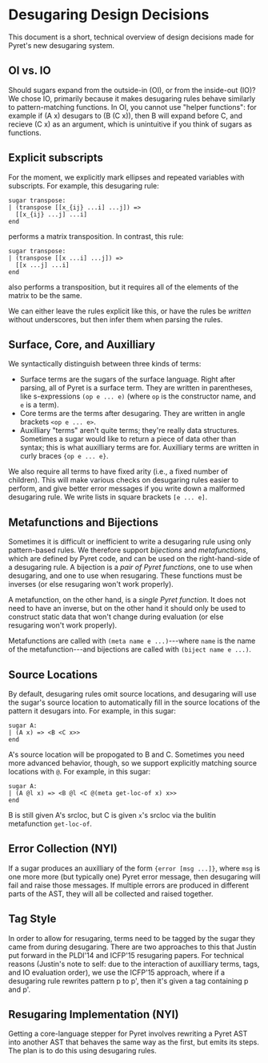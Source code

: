 # Desugaring Design Decisions

This document is a short, technical overview of design decisions made
for Pyret's new desugaring system.

## OI vs. IO

Should sugars expand from the outside-in (OI), or from the inside-out
(IO)? We chose IO, primarily because it makes desugaring rules behave
similarly to pattern-matching functions. In OI, you cannot use "helper
functions": for example if (A x) desugars to (B (C x)), then B will
expand before C, and recieve (C x) as an argument, which is
unintuitive if you think of sugars as functions.

## Explicit subscripts

For the moment, we explicitly mark ellipses and repeated variables
with subscripts. For example, this desugaring rule:

    sugar transpose:
    | (transpose [[x_{ij} ...i] ...j]) =>
      [[x_{ij} ...j] ...i]
    end

performs a matrix transposition. In contrast, this rule:

    sugar transpose:
    | (transpose [[x ...i] ...j]) =>
      [[x ...j] ...i]
    end

also performs a transposition, but it requires all of the elements of
the matrix to be the same.

We can either leave the rules explicit like this, or have the rules be
_written_ without underscores, but then infer them when parsing the
rules.

## Surface, Core, and Auxilliary

We syntactically distinguish between three kinds of terms:

* Surface terms are the sugars of the surface language. Right after
  parsing, all of Pyret is a surface term. They are written in
  parentheses, like s-expressions `(op e ... e)` (where `op` is the
  constructor name, and `e` is a term).
* Core terms are the terms after desugaring. They are written in angle
  brackets `<op e ... e>`.
* Auxilliary "terms" aren't quite terms; they're really data
  structures. Sometimes a sugar would like to return a piece of data
  other than syntax; this is what auxilliary terms are for. Auxilliary
  terms are written in curly braces `{op e ... e}`.

We also require all terms to have fixed arity (i.e., a fixed number of
children). This will make various checks on desugaring rules easier to
perform, and give better error messages if you write down a malformed
desugaring rule. We write lists in square brackets `[e ... e]`.

## Metafunctions and Bijections

Sometimes it is difficult or inefficient to write a desugaring rule
using only pattern-based rules. We therefore support _bijections_ and
_metafunctions_, which are defined by Pyret code, and can be used on
the right-hand-side of a desugaring rule. A bijection is a _pair of
Pyret functions_, one to use when desugaring, and one to use when
resugaring. These functions must be inverses (or else resugaring won't
work properly).

A metafunction, on the other hand, is a _single Pyret function_. It
does not need to have an inverse, but on the other hand it should only
be used to construct static data that won't change during evaluation
(or else resugaring won't work properly).

Metafunctions are called with `(meta name e ...)`---where `name` is
the name of the metafunction---and bijections are called with `(biject
name e ...)`.

## Source Locations

By default, desugaring rules omit source locations, and desugaring
will use the sugar's source location to automatically fill in the
source locations of the pattern it desugars into. For example, in this
sugar:

    sugar A:
    | (A x) => <B <C x>>
    end

A's source location will be propogated to B and C. Sometimes you need
more advanced behavior, though, so we support explicitly matching
source locations with `@`. For example, in this sugar:

    sugar A:
    | (A @l x) => <B @l <C @(meta get-loc-of x) x>>
    end

B is still given A's srcloc, but C is given `x`'s srcloc via the
bulitin metafunction `get-loc-of`.

## Error Collection (NYI)

If a sugar produces an auxilliary of the form `{error [msg ...]}`,
where `msg` is one more more (but typically one) Pyret error message,
then desugaring will fail and raise those messages. If multiple errors
are produced in different parts of the AST, they will all be collected
and raised together.

## Tag Style

In order to allow for resugaring, terms need to be tagged by the sugar
they came from during desugaring. There are two approaches to this
that Justin put forward in the PLDI'14 and ICFP'15 resugaring papers.
For technical reasons (Justin's note to self: due to the interaction
of auxilliary terms, tags, and IO evaluation order), we use the
ICFP'15 approach, where if a desugaring rule rewrites pattern p to p',
then it's given a tag containing p and p'.

## Resugaring Implementation (NYI)

Getting a core-language stepper for Pyret involves rewriting a Pyret
AST into another AST that behaves the same way as the first, but emits
its steps. The plan is to do this using desugaring rules.
